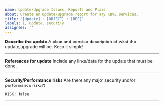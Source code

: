```yaml
---
name: Update/Upgrade Issues, Reports and Plans
about: Create an update/upgrade report for any KBVE services.
title: '[Update] : [OBJECT] : [REF]'
labels: 1, update, security
assignees: ''
---
```


**Describe the update**
A clear and concise description of what the update/upgrade will be. Keep it simple!

* * *

**References for update**
Include any links/data for the update that must be done.

* * *

**Security/Performance risks**
Are there any major security and/or performance risks?!

`RISK: false`

* * *